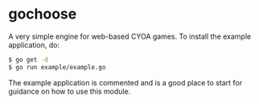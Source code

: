 # gochoose

A very simple engine for web-based CYOA games. To install the example application, do:

```sh
$ go get -d
$ go run example/example.go
```

The example application is commented and is a good place to start for guidance on how to use this module.


